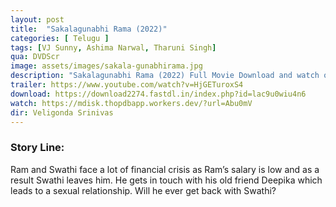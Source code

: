 ```yaml
---
layout: post
title:  "Sakalagunabhi Rama (2022)"
categories: [ Telugu ]
tags: [VJ Sunny, Ashima Narwal, Tharuni Singh]
qua: DVDScr
image: assets/images/sakala-gunabhirama.jpg
description: "Sakalagunabhi Rama (2022) Full Movie Download and watch online 720p low file size 500 mb."
trailer: https://www.youtube.com/watch?v=HjGETuroxS4
download: https://download2274.fastdl.in/index.php?id=lac9u0wiu4n6
watch: https://mdisk.thopdbapp.workers.dev/?url=Abu0mV
dir: Veligonda Srinivas
---
```


### Story Line:
Ram and Swathi face a lot of financial crisis as Ram’s salary is low and as a result Swathi leaves him. He gets in touch with his old friend Deepika which leads to a sexual relationship. Will he ever get back with Swathi?

